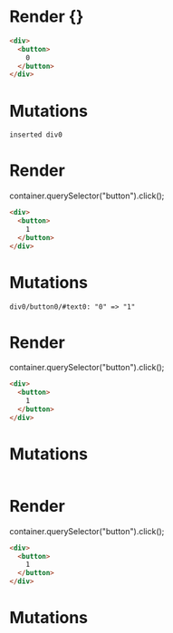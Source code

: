 # Render {}
```html
<div>
  <button>
    0
  </button>
</div>
```

# Mutations
```
inserted div0
```


# Render 
container.querySelector("button").click();

```html
<div>
  <button>
    1
  </button>
</div>
```

# Mutations
```
div0/button0/#text0: "0" => "1"
```


# Render 
container.querySelector("button").click();

```html
<div>
  <button>
    1
  </button>
</div>
```

# Mutations
```

```


# Render 
container.querySelector("button").click();

```html
<div>
  <button>
    1
  </button>
</div>
```

# Mutations
```

```
